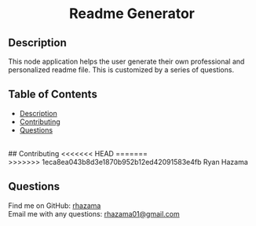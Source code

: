<h1 align="center">Readme Generator </h1>

## Description
This node application helps the user generate their own professional and personalized readme file. This is customized by a series of questions.

## Table of Contents
- [Description](#description)
- [Contributing](#contributing)
- [Questions](#questions)

<br />
## Contributing
<<<<<<< HEAD
=======
<br />
>>>>>>> 1eca8ea043b8d3e1870b952b12ed42091583e4fb
Ryan Hazama

## Questions
Find me on GitHub: [rhazama](https://github.com/rhazama)<br />
Email me with any questions: rhazama01@gmail.com<br />
